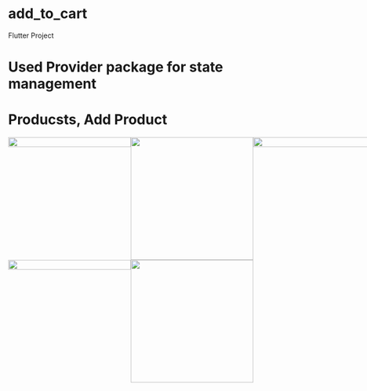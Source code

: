 # add_to_cart

Flutter Project

# Used Provider package for state management


# Producsts, Add Product

<div style="display:flex;">
  
  <img src="https://firebasestorage.googleapis.com/v0/b/brindavan-student-app.appspot.com/o/add%20to%20cart%2FScreenshot_20220828-190839.jpg?alt=media&token=f3a17773-030f-4335-b34d-0960fe9132df" width="250" height="100%">
  
  <img src="https://firebasestorage.googleapis.com/v0/b/brindavan-student-app.appspot.com/o/add%20to%20cart%2FScreenshot_20220828-190849.jpg?alt=media&token=487f39c1-5bd6-47f3-b871-3e15a94a8ba9" width="250" >
<img src="https://firebasestorage.googleapis.com/v0/b/brindavan-student-app.appspot.com/o/add%20to%20cart%2FScreenshot_20220828-190859.jpg?alt=media&token=d49b15ff-eee2-4661-bb50-25972e86ce37" width="250" height="100%">


</div>

<div style="display:flex;">
  
  <img src="https://firebasestorage.googleapis.com/v0/b/brindavan-student-app.appspot.com/o/add%20to%20cart%2FScreenshot_20220828-190911.jpg?alt=media&token=ae704244-8a01-4b6c-91a9-67131e582d5e" width="250" height="100%">
  
  <img src="https://firebasestorage.googleapis.com/v0/b/brindavan-student-app.appspot.com/o/add%20to%20cart%2FScreenshot_20220828-190918.jpg?alt=media&token=fc3a2836-049b-4cf6-9f3f-68d7fdc0ea99" width="250" >
  



</div>
